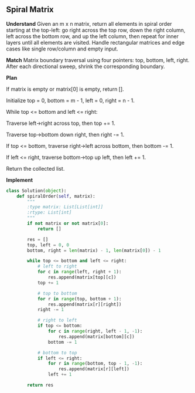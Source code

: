 ## Spiral Matrix
**Understand**
Given an m x n matrix, return all elements in spiral order starting at the top-left: go right across the top row, down the right column, left across the bottom row, and up the left column, then repeat for inner layers until all elements are visited. Handle rectangular matrices and edge cases like single row/column and empty input.

**Match**
Matrix boundary traversal using four pointers: top, bottom, left, right. After each directional sweep, shrink the corresponding boundary.

**Plan**

If matrix is empty or matrix[0] is empty, return [].

Initialize top = 0, bottom = m - 1, left = 0, right = n - 1.

While top <= bottom and left <= right:

Traverse left→right across top, then top += 1.

Traverse top→bottom down right, then right -= 1.

If top <= bottom, traverse right→left across bottom, then bottom -= 1.

If left <= right, traverse bottom→top up left, then left += 1.

Return the collected list.

**Implement**
```py
class Solution(object):
    def spiralOrder(self, matrix):
        """
        :type matrix: List[List[int]]
        :rtype: List[int]
        """
        if not matrix or not matrix[0]:
            return []

        res = []
        top, left = 0, 0
        bottom, right = len(matrix) - 1, len(matrix[0]) - 1

        while top <= bottom and left <= right:
            # left to right
            for c in range(left, right + 1):
                res.append(matrix[top][c])
            top += 1

            # top to bottom
            for r in range(top, bottom + 1):
                res.append(matrix[r][right])
            right -= 1

            # right to left
            if top <= bottom:
                for c in range(right, left - 1, -1):
                    res.append(matrix[bottom][c])
                bottom -= 1

            # bottom to top
            if left <= right:
                for r in range(bottom, top - 1, -1):
                    res.append(matrix[r][left])
                left += 1

        return res
```